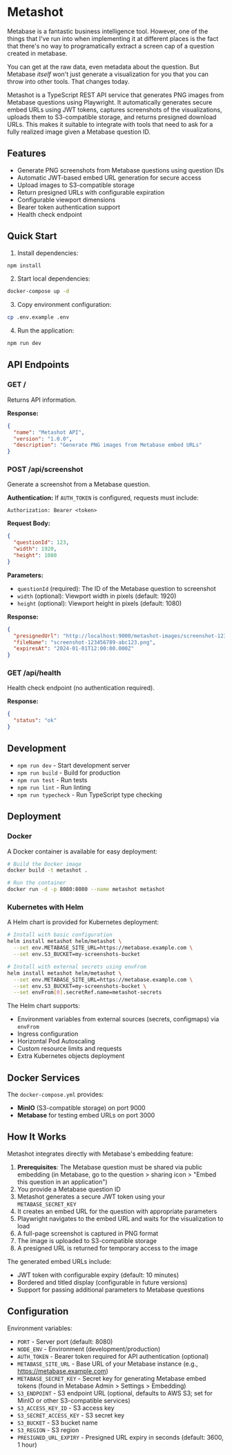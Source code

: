 # Metashot

Metabase is a fantastic business intelligence tool. However, one of the things that I've run into when implementing it
at different places is the fact that there's no way to programatically extract a screen cap of a question created in
metabase.

You can get at the raw data, even metadata about the question. But Metabase _itself_ won't just generate a visualization
for you that you can throw into other tools. That changes today.

Metashot is a TypeScript REST API service that generates PNG images from Metabase questions using Playwright. It automatically
generates secure embed URLs using JWT tokens, captures screenshots of the visualizations, uploads them to S3-compatible 
storage, and returns presigned download URLs. This makes it suitable to integrate with tools that need to ask for a 
fully realized image given a Metabase question ID.

## Features

- Generate PNG screenshots from Metabase questions using question IDs
- Automatic JWT-based embed URL generation for secure access
- Upload images to S3-compatible storage
- Return presigned URLs with configurable expiration
- Configurable viewport dimensions
- Bearer token authentication support
- Health check endpoint

## Quick Start

1. Install dependencies:
```bash
npm install
```

2. Start local dependencies:
```bash
docker-compose up -d
```

3. Copy environment configuration:
```bash
cp .env.example .env
```

4. Run the application:
```bash
npm run dev
```

## API Endpoints

### GET /
Returns API information.

**Response:**
```json
{
  "name": "Metashot API",
  "version": "1.0.0",
  "description": "Generate PNG images from Metabase embed URLs"
}
```

### POST /api/screenshot
Generate a screenshot from a Metabase question.

**Authentication:**
If `AUTH_TOKEN` is configured, requests must include:
```
Authorization: Bearer <token>
```

**Request Body:**
```json
{
  "questionId": 123,
  "width": 1920,
  "height": 1080
}
```

**Parameters:**
- `questionId` (required): The ID of the Metabase question to screenshot
- `width` (optional): Viewport width in pixels (default: 1920)
- `height` (optional): Viewport height in pixels (default: 1080)

**Response:**
```json
{
  "presignedUrl": "http://localhost:9000/metashot-images/screenshot-123456789-abc123.png?...",
  "fileName": "screenshot-123456789-abc123.png",
  "expiresAt": "2024-01-01T12:00:00.000Z"
}
```

### GET /api/health
Health check endpoint (no authentication required).

**Response:**
```json
{
  "status": "ok"
}
```

## Development

- `npm run dev` - Start development server
- `npm run build` - Build for production
- `npm run test` - Run tests
- `npm run lint` - Run linting
- `npm run typecheck` - Run TypeScript type checking

## Deployment

### Docker

A Docker container is available for easy deployment:

```bash
# Build the Docker image
docker build -t metashot .

# Run the container
docker run -d -p 8080:8080 --name metashot metashot
```

### Kubernetes with Helm

A Helm chart is provided for Kubernetes deployment:

```bash
# Install with basic configuration
helm install metashot helm/metashot \
  --set env.METABASE_SITE_URL=https://metabase.example.com \
  --set env.S3_BUCKET=my-screenshots-bucket

# Install with external secrets using envFrom
helm install metashot helm/metashot \
  --set env.METABASE_SITE_URL=https://metabase.example.com \
  --set env.S3_BUCKET=my-screenshots-bucket \
  --set envFrom[0].secretRef.name=metashot-secrets
```

The Helm chart supports:
- Environment variables from external sources (secrets, configmaps) via `envFrom`
- Ingress configuration
- Horizontal Pod Autoscaling
- Custom resource limits and requests
- Extra Kubernetes objects deployment

## Docker Services

The `docker-compose.yml` provides:
- **MinIO** (S3-compatible storage) on port 9000
- **Metabase** for testing embed URLs on port 3000

## How It Works

Metashot integrates directly with Metabase's embedding feature:

1. **Prerequisites**: The Metabase question must be shared via public embedding (in Metabase, go to the question > sharing icon > "Embed this question in an application")
2. You provide a Metabase question ID
3. Metashot generates a secure JWT token using your `METABASE_SECRET_KEY`
4. It creates an embed URL for the question with appropriate parameters
5. Playwright navigates to the embed URL and waits for the visualization to load
6. A full-page screenshot is captured in PNG format
7. The image is uploaded to S3-compatible storage
8. A presigned URL is returned for temporary access to the image

The generated embed URLs include:
- JWT token with configurable expiry (default: 10 minutes)
- Bordered and titled display (configurable in future versions)
- Support for passing additional parameters to Metabase questions

## Configuration

Environment variables:
- `PORT` - Server port (default: 8080)
- `NODE_ENV` - Environment (development/production)
- `AUTH_TOKEN` - Bearer token required for API authentication (optional)
- `METABASE_SITE_URL` - Base URL of your Metabase instance (e.g., https://metabase.example.com)
- `METABASE_SECRET_KEY` - Secret key for generating Metabase embed tokens (found in Metabase Admin > Settings > Embedding)
- `S3_ENDPOINT` - S3 endpoint URL (optional, defaults to AWS S3; set for MinIO or other S3-compatible services)
- `S3_ACCESS_KEY_ID` - S3 access key
- `S3_SECRET_ACCESS_KEY` - S3 secret key
- `S3_BUCKET` - S3 bucket name
- `S3_REGION` - S3 region
- `PRESIGNED_URL_EXPIRY` - Presigned URL expiry in seconds (default: 3600, 1 hour)
